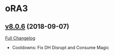 # oRA3

## [v8.0.6](https://github.com/BigWigsMods/oRA3/tree/v8.0.6) (2018-09-07)
[Full Changelog](https://github.com/BigWigsMods/oRA3/compare/v8.0.5...v8.0.6)

- Cooldowns: Fix DH Disrupt and Consume Magic  
